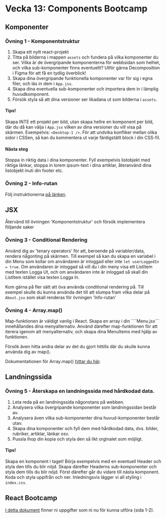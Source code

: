 # Vecka 13: Components Bootcamp

## Komponenter

### Övning 1 - Komponentstruktur
1. Skapa ett nytt react-projekt
2. Titta på bilderna i mappen ```assets``` och fundera på vilka komponenter du ser. Vilka är de övergripande komponenterna för webbsidan som helhet, och vilka sub-komponenter finns eventuellt? Utför gärna Decomposition i Figma för att få en tydlig överblick!
3. Skapa dina övergripande funktionella komponenter var för sig i egna filer, och läs in dem i ```App.jsx```.
4. Skapa dina eventuella sub-komponenter och importera dem in i lämplig huvudkomponent.
5. Försök styla så att dina versioner ser likadana ut som bilderna i ```assets```.

#### Tips!
Skapa INTE ett projekt per bild, utan skapa hellre en komponent per bild, där du då kan välja i ```App.jsx``` vilken av dina versioner du vill visa på skärmen. Exempelvis: ```<Desktop-1 />```. För att undvika konfliker mellan olika sidor i CSSen, så kan du kommentera ut varje färdigställt block i din CSS-fil.

#### Nästa steg
Stoppa in riktig data i dina komponenter. Fyll exempelvis listobjekt med riktiga länkar, stoppa in lorem ipsum-text i dina artiklar, återanvänd dina listobjekt inuti din footer etc. 

### Övning 2 - Info-rutan
Följ instruktionerna [på länken](https://gist.github.com/Santosnr6/c31dd18e991b670e35977e9f9ca7c15c).

## JSX
Återvänd till övningen 'Komponentstruktur' och försök implementera följande saker

### Övning 3 - Conditional Rendering
Använd dig av 'tenary operators' för att, beroende på variabler/data, rendera någonting på skärmen. Till exempel så kan du skapa en variabel i din Menu som kollar om användaren är inloggad eller inte ```let userLoggedIn = true```. Om användaren är inloggad så vill du i din meny visa ett ListItem med texten Logga Ut, och om användaren inte är inloggad så skall din ListItem istället visa texten Logga In.

Kom gärna på fler sätt att öva använda conditional rendering på. Till exempel skulle du kunna använda det till att slumpa fram vilka delar på ```About.jsx``` som skall renderas för övningen 'Info-rutan' 

### Övning 4 - Array.map()
Map-funktionen är väldigt vanlig i React. Skapa en array i din ````Menu.jsx``` innehållandes dina menyalternativ. Använd därefter map-funktionen för att iterera igenom att menyalternativ, och skapa dina MenuItems med hjälp av funktionen. 

Försök även hitta andra delar av det du gjort hittills där du skulle kunna använda dig av map().

Dokumentationen för Array.map() [hittar du här](https://developer.mozilla.org/en-US/docs/Web/JavaScript/Reference/Global_Objects/Array/map).

## Landningssida

### Övning 5 - Återskapa en landningssida med hårdkodad data.
1. Leta reda på en landningssida någonstans på webben.
2. Analysera vilka övergripande komponenter som landningssidan består av.
3. Analysera även vilka sub-komponenter dina huvud-komponenter består utav.
4. Skapa dina komponenter och fyll dem med hårdkodad data, dvs. bilder, rubriker, artiklar, länkar osv.
5. Pussla ihop din kopia och styla den så likt orginalet som möjligt.

#### Tips!
Skapa en komponent i taget!
Börja exempelvis med en eventuell Header och styla den tills du blir nöjd. Skapa därefter Headerns sub-komponenter och styla dem tills du blir nöjd. Först därefter går du vidare till nästa komponent. Koda och styla uppifrån och ner.
Inledningsvis lägger vi all styling i ```index.css```.

## React Bootcamp
[I detta dokument](https://docs.google.com/document/d/15Ez_E2d3mh7NuDa60A3Lj-4rZZc52eN7I05PhYwtvk8/edit?usp=sharing) finner ni uppgifter som ni nu för kunna utföra (sida 1-2).
